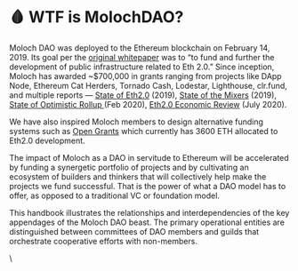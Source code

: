 # 🩸 WTF is MolochDAO?

Moloch DAO was deployed to the Ethereum blockchain on February 14, 2019. Its goal per the [original whitepaper](../vision-and-values/moloch-ventures-whitepaper.md) was to “to fund and further the development of public infrastructure related to Eth 2.0.” Since inception, Moloch has awarded \~$700,000 in grants ranging from projects like DApp Node, Ethereum Cat Herders, Tornado Cash, Lodestar, Lighthouse, clr.fund, and multiple reports — [State of Eth2.0](https://docs.google.com/document/d/1PS0k9MaKPdPwEw3Uh9rq7USjq7LcSpT6ICQUXRij4YE/edit) (2019), [State of the Mixers](https://github.com/tvanepps/State-of-the-Mixers-Summer-2019) (2019), [State of Optimistic Rollup ](https://medium.com/molochdao/the-state-of-optimistic-rollup-8ade537a2d0f#:\~:text=Optimistic%20Rollup%20takes%20the%20framing,specifically%2C%20enough%20data%20such%20that)(Feb 2020), [Eth2.0 Economic Review](https://medium.com/@thomasborgers/ethereum-2-0-economic-review-1fc4a9b8c2d9) (July 2020).

We have also inspired Moloch members to design alternative funding systems such as [Open Grants](https://jamesfickel.ghost.io/towards-long-term-incentives-on-ethereum/) which currently has 3600 ETH allocated to Eth2.0 development.

The impact of Moloch as a DAO in servitude to Ethereum will be accelerated by funding a synergetic portfolio of projects and by cultivating an ecosystem of builders and thinkers that will collectively help make the projects we fund successful. That is the power of what a DAO model has to offer, as opposed to a traditional VC or foundation model.

This handbook illustrates the relationships and interdependencies of the key appendages of the Moloch DAO beast. The primary operational entities are distinguished between committees of DAO members and guilds that orchestrate cooperative efforts with non-members.

\
